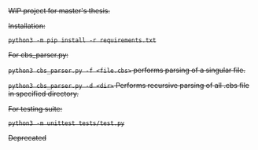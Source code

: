<del>
WIP project for master's thesis.

Installation:

`python3 -m pip install -r requirements.txt`

For cbs_parser.py:

`python3 cbs_parser.py -f <file.cbs>` performs parsing of a singular file.

`python3 cbs_parser.py -d <dir>` Performs recursive parsing of all .cbs file in specified directory.

For testing suite:

`python3 -m unittest tests/test.py`
</del>

Deprecated
